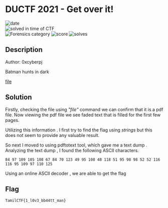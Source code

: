 # DUCTF 2021 - Get over it!

![date](https://img.shields.io/badge/date-28.09.2021-brightgreen.svg)  
![solved in time of CTF](https://img.shields.io/badge/solved-in%20time%20of%20CTF-brightgreen.svg)  
![Forensics category](https://img.shields.io/badge/category-forensics-lightgrey.svg)
![score](https://img.shields.io/badge/score-50-blue.svg)
![solves](https://img.shields.io/badge/solves-118-brightgreen.svg)

## Description
Author: 0xcyberpj

Batman hunts in dark

[file]()

## Solution

Firstly, checking the file using *"file"* command we can confirm that it is a pdf file. Now viewing the pdf file we see faded text that is filled for the first few pages. 

Utilizing this information . I first try to find the flag using *strings* but this does not seem to provide any valuable result.

So next I moved to using pdftotext tool, which gave me a text dump . Analyzing the text dump , I found the following ASCII characters.

```84 97 109 105 108 67 84 70 123 49 95 108 48 118 51 95 98 98 52 52 116 116 95 109 97 110 125 ```

Using an online ASCII decoder , we are able to get the flag
  
## Flag
  

``` TamilCTF{1_l0v3_bb44tt_man} ```
